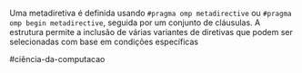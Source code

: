 Uma metadiretiva é definida usando `#pragma omp metadirective` ou `#pragma omp begin metadirective`, seguida por um conjunto de cláusulas. A estrutura permite a inclusão de várias variantes de diretivas que podem ser selecionadas com base em condições específicas 

#ciência-da-computacao 